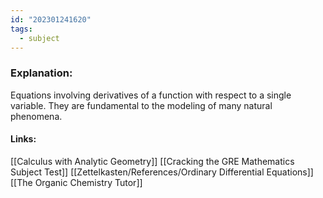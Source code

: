 ```yaml
---
id: "202301241620"
tags:
  - subject
---
```

### Explanation:
Equations involving derivatives of a function with respect to a single variable. They are fundamental to the modeling of many natural phenomena.
#### Links:
[[Calculus with Analytic Geometry]]
[[Cracking the GRE Mathematics Subject Test]]
[[Zettelkasten/References/Ordinary Differential Equations]]
[[The Organic Chemistry Tutor]]
